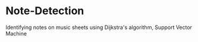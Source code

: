 # Note-Detection
Identifying notes on music sheets using Dijkstra's algorithm, Support Vector Machine
